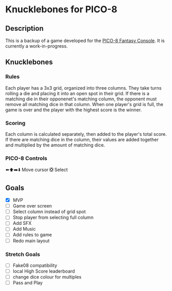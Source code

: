 # Knucklebones for PICO-8
## Description
This is a backup of a game developed for the [PICO-8 Fantasy Console](https://www.lexaloffle.com/pico-8.php). It is currently a work-in-progress.
## Knucklebones
### Rules
Each player has a 3x3 grid, organized into three columns. They take turns rolling a die and placing it into an open spot in their grid. If there is a matching die in their opponenet's matching column, the opponent must remove all matching dice in that column. When one player's grid is full, the game is over and the player with the highest score is the winner.
### Scoring
Each column is calculated separately, then added to the player's total score. If there are matching dice in the column, their values are added together and multiplied by the amount of matching dice.
### PICO-8 Controls
⬅️⬆️➡️⬇️ Move cursor
❎ Select
## Goals
- [x] MVP
- [ ] Game over screen
- [ ] Select column instead of grid spot
- [ ] Stop player from selecting full column
- [ ] Add SFX
- [ ] Add Music
- [ ] Add rules to game
- [ ] Redo main layout
### Stretch Goals
- [ ] Fake08 compatibility
- [ ] local High Score leaderboard
- [ ] change dice colour for multiples
- [ ] Pass and Play